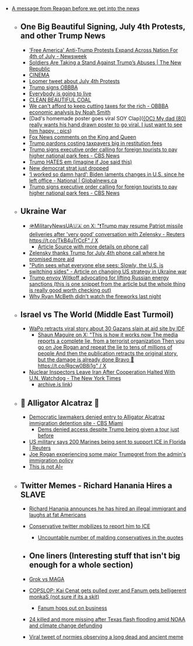 - [A message from Reagan before we get into the news](https://x.com/mattyglesias/status/1941197356193698051)
  - ## One Big Beautiful Signing, July 4th Protests, and other Trump News
    - ['Free America' Anti-Trump Protests Expand Across Nation For 4th of July - Newsweek](https://www.newsweek.com/free-america-anti-trump-protests-expand-4th-july-2094273)
    - [Soldiers Are Taking a Stand Against Trump’s Abuses | The New Republic](https://newrepublic.com/article/197545/soldiers-military-right-refuse-trump-unlawful-orders)
    - [CINEMA](https://www.reddit.com/media?url=https%3A%2F%2Fi.redd.it%2Fdvsd4nnnbyaf1.jpeg)
    -  [Loomer tweet about July 4th Protests](https://x.com/LauraLoomer/status/1941233450507477319)
    - [Trump signs OBBBA](https://x.com/JJ_McCullough/status/1941258487331524999)
    - [Everybody is going to live](https://x.com/Acyn/status/1941253003459334377)
    - [CLEAN BEAUTIFUL COAL](https://x.com/Acyn/status/1941251183462744304)
    - [We can't afford to keep cutting taxes for the rich - OBBBA economic analysis by Noah Smith](https://www.noahpinion.blog/p/we-cant-afford-to-keep-cutting-taxes)
    - [Dad's homemade poster goes viral SOY Clap]([{OC} My dad (80) really wants his hand drawn poster to go viral. I just want to see him happy. : pics](https://www.reddit.com/r/pics/comments/1lrt8fe/oc_my_dad_80_really_wants_his_hand_drawn_poster/))
    - [Fox News comments on the King and Queen](https://x.com/Acyn/status/1941323683898982683)
    - [Trump pardons costing taxpayers big in restitution fees](https://www.forbes.com/sites/saradorn/2025/07/04/trumps-pardons-cost-at-least-15-billion-in-restitution/)
    - [Trump signs executive order calling for foreign tourists to pay higher national park fees - CBS News](https://www.cbsnews.com/news/trump-signs-executive-order-calling-for-foreign-visitors-to-pay-surcharge-at-national-parks/)
    - [Trump HATES em (imagine if Joe said this)](https://x.com/atrupar/status/1940932231221932507)
    - [New democrat strat just dropped](https://x.com/cwebbonline/status/1941266946407989581)
    - [‘I worked so damn hard’: Biden laments changes in U.S. since he left office - National | Globalnews.ca](https://globalnews.ca/news/11272309/joe-biden-speech-san-diego/)
    - [Trump signs executive order calling for foreign tourists to pay higher national park fees - CBS News](https://www.cbsnews.com/news/trump-signs-executive-order-calling-for-foreign-visitors-to-pay-surcharge-at-national-parks/)
  - ## Ukraine War
    - [🪖MilitaryNewsUA🇺🇦 on X: "❗️Trump may resume Patriot missile deliveries after 'very good' conversation with Zelensky - Reuters https://t.co/TkB4uTrCcF" / X](https://x.com/front_ukrainian/status/1941210356376097195)
      - [Article Source with more details on phone call](https://www.reuters.com/business/aerospace-defense/trump-zelesnkiy-discuss-weapons-escalating-russian-strikes-2025-07-04/)
    - [Zelensky thanks Trump for July 4th phone call where he promised more aid](https://x.com/ZelenskyyUa/status/1941140278980526341)
    - ["Putin sees what everyone else sees: Slowly, the U.S. is switching sides" - Article on changing US strategy in Ukraine war](https://x.com/anneapplebaum/status/1941191261706387737)
    - [Trump envoy Witkoff advocating for lifting Russian energy sanctions (this is one snippet from the article but the whole thing is really good worth checking out)](https://x.com/front_ukrainian/status/1941073805738455438)
    - [Why Ryan McBeth didn't watch the fireworks last night](https://x.com/RyanMcbeth/status/1941284347333730723)
  - ## Israel vs The World (Middle East Turmoil)
    - [WaPo retracts viral story about 30 Gazans slain at aid site by IDF](https://x.com/washingtonpost/status/1929961283593367559)
      - [Shaun Maguire on X: "This is how it works now The media reports a complete lie, from a terrorist organization Then you go on Joe Rogan and repeat the lie to tens of millions of people And then the publication retracts the original story, but the damage is already done Bravo 👏 https://t.co/Rgcw0B8i1g" / X](https://x.com/shaunmmaguire/status/1941229625675481321)
    - [Nuclear Inspectors Leave Iran After Cooperation Halted With U.N. Watchdog - The New York Times](https://www.nytimes.com/2025/07/04/world/middleeast/nuclear-inspectors-iran-iaea.html)
      - [archive.is link](https://archive.is/GUpAp))
  - ## 🐊 Alligator Alcatraz 🐊
    - [Democratic lawmakers denied entry to Alligator Alcatraz immigration detention site - CBS Miami](https://www.cbsnews.com/miami/news/democratic-lawmakers-denied-entry-to-alligator-alcatraz-immigration-detention-site/)
      - [Dems denied access despite Trump being given a tour just before](https://x.com/tomaskenn/status/1940870360884465903)
    - [US military says 200 Marines being sent to support ICE in Florida | Reuters](https://www.reuters.com/world/us/us-military-says-200-marines-being-sent-support-ice-florida-2025-07-03/)
    - [Joe Rogan experiencing some major Trumpgret from the admin's immigration policy](https://x.com/joeroganhq/status/1940896286016000404)
    - [This is not AI💀](https://x.com/EndWokeness/status/1941216523051467081)
  - ## Twitter Memes - Richard Hanania Hires a SLAVE
    - [Richard Hanania announces he has hired an illegal immigrant and laughs at fat Americans](https://x.com/RichardHanania/status/1940883322407997755)
    - [Conservative twitter mobilizes to report him to ICE](https://x.com/RealGitmoTrump/status/1940926881676869996)
      - [Uncountable number of malding conservatives in the quotes](https://x.com/RichardHanania/status/1940883322407997755/quotes)
    
    - ## One liners (Interesting stuff that isn't big enough for a whole section)
    - [Grok vs MAGA](https://x.com/hutchinson/status/1941370664738488761)
    - [COPSLOP: Kai Cenat gets pulled over and Fanum gets belligerent monkaS (not sure if its a skit)](https://x.com/FearedBuck/status/1941008509048672318)
      - [Fanum hops out on business](https://x.com/shelovesrey/status/1941015184853946468)
    - [24 killed and more missing after Texas flash flooding amid NOAA and climate change defunding](https://x.com/marlene4719/status/1941257369520144619)
    - [Viral tweet of normies observing a long dead and ancient meme](https://x.com/LostMemeArchive/status/1941090613341917428)
#